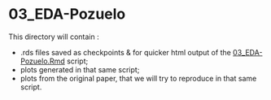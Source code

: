# 03_EDA-Pozuelo

This directory will contain :
- .rds files saved as checkpoints & for quicker html output of the [03_EDA-Pozuelo.Rmd](../../../../../scripts/analysis-individual/Pozuelo-2015/03_EDA-Pozuelo.Rmd) script;
- plots generated in that same script;
- plots from the original paper, that we will try to reproduce in that same script.